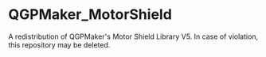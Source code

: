 # QGPMaker_MotorShield
A redistribution of QGPMaker's Motor Shield Library V5. In case of violation, this repository may be deleted.
